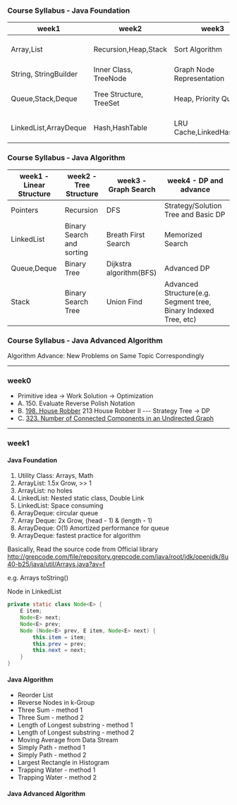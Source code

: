 ### Course Syllabus - Java Foundation

| week1 | week2 | week3 | week4 |
|-------|-------| ----- | ----- |
|Array,List|Recursion,Heap,Stack|Sort Algorithm|JUnit, Test Driven Development|
|String, StringBuilder|Inner Class, TreeNode|Graph Node Representation|Java 8 Features|
|Queue,Stack,Deque|Tree Structure, TreeSet| Heap, Priority Queue|Guava(Google Core Java Libraries|
|LinkedList,ArrayDeque|Hash,HashTable|LRU Cache,LinkedHashMap|Other Open Source Java Library|

### Course Syllabus - Java Algorithm

| week1 - Linear Structure| week2 - Tree Structure | week3 - Graph Search | week4 - DP and advance|
|-------|-------| ----- | ----- |
|Pointers|Recursion|DFS|Strategy/Solution Tree and Basic DP|
|LinkedList|Binary Search and sorting|Breath First Search|Memorized Search|
|Queue,Deque|Binary Tree|Dijkstra algorithm(BFS)|Advanced DP|
|Stack|Binary Search Tree|Union Find|Advanced Structure(e.g. Segment tree, Binary Indexed Tree, etc)

### Course Syllabus - Java Advanced Algorithm

Algorithm Advance: New Problems on Same Topic Correspondingly

---
### week0

- Primitive idea -> Work Solution -> Optimization
- A. 150. Evaluate Reverse Polish Notation
- B. [198. House Robber](https://leetcode.com/problems/house-robber/description/)
   213 House Robber II --- Strategy Tree -> DP
- C. [323. Number of Connected Components in an Undirected Graph](https://leetcode.com/problems/number-of-connected-components-in-an-undirected-graph/description/)

---

### week1
#### Java Foundation
1. Utility Class: Arrays, Math
2. ArrayList: 1.5x Grow, >> 1
3. ArrayList: no holes
4. LinkedList: Nested static class, Double Link
5. LinkedList: Space consuming
6. ArrayDeque: circular queue
7. Array Deque: 2x Grow, (head - 1) & (length - 1)
8. ArrayDeque: O(1) Amortized performance for queue
9. ArrayDeque: fastest practice for algorithm

Basically, Read the source code from Official library
http://grepcode.com/file/repository.grepcode.com/java/root/jdk/openjdk/8u40-b25/java/util/Arrays.java?av=f

e.g.
Arrays toString()

Node<E> in LinkedList<E> 

```java
private static class Node<E> {
    E item;
    Node<E> next;
    Node<E> prev;
    Node (Node<E> prev, E item, Node<E> next) {
        this.item = item;
        this.prev = prev;
        this.next = next;
    }
}
```

#### Java Algorithm

- Reorder List
- Reverse Nodes in k-Group
- Three Sum - method 1
- Three Sum - method 2
- Length of Longest substring - method 1
- Length of Longest substring - method 2
- Moving Average from Data Stream
- Simply Path - method 1
- Simply Path - method 2
- Largest Rectangle in Histogram
- Trapping Water - method 1
- Trapping Water - method 2



#### Java Advanced Algorithm
